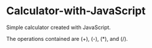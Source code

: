 # Calculator-with-JavaScript
Simple calculator created with JavaScript. 

The operations contained are (+), (-), (*), and (/).
